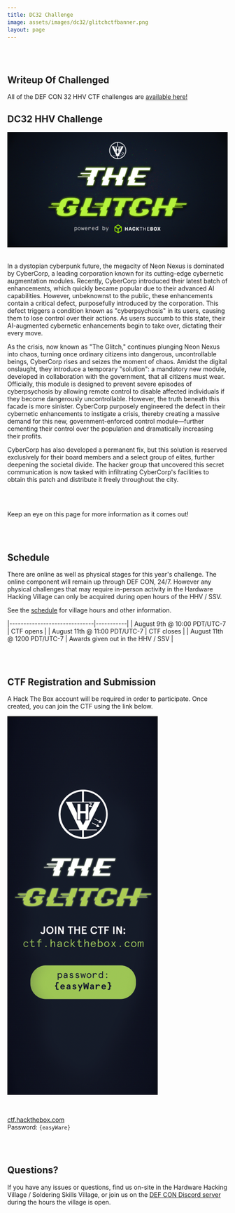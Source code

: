 ```yaml
---
title: DC32 Challenge
image: assets/images/dc32/glitchctfbanner.png
layout: page
---
```



<br/>
<br/>

## Writeup Of Challenged

All of the DEF CON 32 HHV CTF challenges are [available here!](https://github.com/hackthebox/hhv-ctf-2024)


## DC32 HHV Challenge

[![The Glitch](/assets/images/dc32/glitchctfbanner.png)](/assets/images/dc32/glitchctfbanner.png)
<br/>
<br/>

In a dystopian cyberpunk future, the megacity of Neon Nexus is dominated by CyberCorp, a leading corporation known for its cutting-edge cybernetic augmentation modules. Recently, CyberCorp introduced their latest batch of enhancements, which quickly became popular due to their advanced AI capabilities. However, unbeknownst to the public, these enhancements contain a critical defect, purposefully introduced by the corporation. This defect triggers a condition known as "cyberpsychosis" in its users, causing them to lose control over their actions. As users succumb to this state, their AI-augmented cybernetic enhancements begin to take over, dictating their every move.

As the crisis, now known as "The Glitch," continues plunging Neon Nexus into chaos, turning once ordinary citizens into dangerous, uncontrollable beings, CyberCorp rises and seizes the moment of chaos. Amidst the digital onslaught, they introduce a temporary "solution": a mandatory new module, developed in collaboration with the government, that all citizens must wear. Officially, this module is designed to prevent severe episodes of cyberpsychosis by allowing remote control to disable affected individuals if they become dangerously uncontrollable. However, the truth beneath this facade is more sinister. CyberCorp purposely engineered the defect in their cybernetic enhancements to instigate a crisis, thereby creating a massive demand for this new, government-enforced control module—further cementing their control over the population and dramatically increasing their profits.


CyberCorp has also developed a permanent fix, but this solution is reserved exclusively for their board members and a select group of elites, further deepening the societal divide. The hacker group that uncovered this secret communication is now tasked with infiltrating CyberCorp's facilities to obtain this patch and distribute it freely throughout the city.

<br/>
<br/>

Keep an eye on this page for more information as it comes out!

<br/>
<br/>

## Schedule

There are online as well as physical stages for this year's challenge. The online component will remain up through DEF CON, 24/7. However any physical challenges that may require in-person activity in the Hardware Hacking Village can only be acquired during open hours of the HHV / SSV.

See the [schedule](https://dchhv.org/schedule/schedule.html) for village hours and other information.

|------------------------------|-----------|
| August 9th @ 10:00 PDT/UTC-7 | CTF opens |
| August 11th @ 11:00 PDT/UTC-7 |  CTF closes |
| August 11th @ 1200 PDT/UTC-7 | Awards given out in the HHV / SSV |

<br/>
<br/>

## CTF Registration and Submission

A Hack The Box account will be required in order to participate. Once created, you can join the CTF using the link below.

[![The Glitch Signup](/assets/images/dc32/glitchctfsignup.png)](https://ctf.hackthebox.com/event/details/hhv-ctf-the-glitch-1659)

<br/>

[ctf.hackthebox.com](https://ctf.hackthebox.com)
<br/>
Password: `{easyWare}`

<br/>
<br/>

## Questions?

If you have any issues or questions, find us on-site in the Hardware Hacking Village / Soldering Skills Village, or join us on the [DEF CON Discord server](https://discord.com/channels/708208267699945503/739567199647301702) during the hours the village is open.
